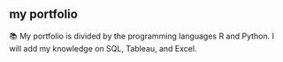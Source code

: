 ## my portfolio
📚
My portfolio is divided by the programming languages R and Python.
I will add my knowledge on SQL, Tableau, and Excel.
